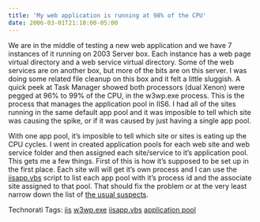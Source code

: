 ```yaml
---
title: 'My web application is running at 98% of the CPU'
date: 2006-03-01T21:10:00-05:00
---
```

We are in the middle of testing a new web application and we have 7 instances of it running on 2003 Server box. Each instance has a web page virtual directory and a web service virtual directory. Some of the web services are on another box, but more of the bits are on this server. I was doing some related file cleanup on this box and it felt a little sluggish. A quick peek at Task Manager showed both processors (dual Xenon) were pegged at 96% to 99% of the CPU, in the w3wp.exe process. This is the process that manages the application pool in IIS6. I had all of the sites running in the same default app pool and it was imposible to tell which site was causing the spike, or if it was caused by just having a single app pool.

With one app pool, it&#8217;s imposible to tell which site or sites is eating up the CPU cycles. I went in created application pools for each web site and web service folder and then assigned each site/service to it&#8217;s application pool. This gets me a few things. First of this is how it&#8217;s supposed to be set up in the first place. Each site will will get it&#8217;s own process and I can use the [iisapp.vbs](http://www.wwwcoder.com/main/parentid/170/site/3730/68/default.aspx "Which w3wp.exe process belongs to which App Pool in IIS6") script to list each app pool with it&#8217;s process id and the associate site assigned to that pool. That should fix the problem or at the very least narrow down the list of [the usual suspects](http://www.usualsuspects-themovie.com/ "Who is Keyser Soze? He is supposed to be Turkish. Some say his father was German. Nobody believed he was real. Nobody ever saw him or knew anybody that ever worked directly for him, but to hear Kobayashi tell it, anybody could have worked for Soze.").

Technorati Tags: <a href="http://technorati.com/tag/iis" rel="tag">iis</a> <a href="http://technorati.com/tag/w3wp.exe" rel="tag">w3wp.exe</a> <a href="http://technorati.com/tag/iisapp.vbs" rel="tag">iisapp.vbs</a> <a href="http://technorati.com/tag/application+pool" rel="tag">application pool</a>
